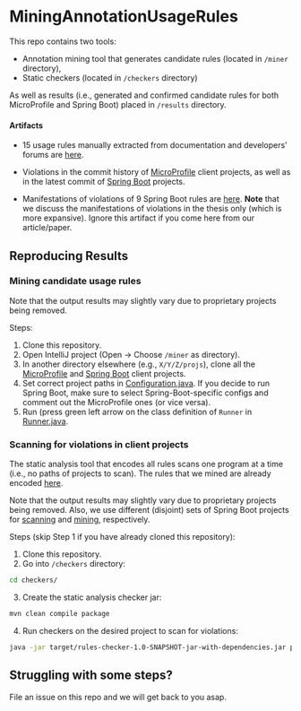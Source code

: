 # MiningAnnotationUsageRules

This repo contains two tools:

- Annotation mining tool that generates candidate rules (located in `/miner` directory),
- Static checkers (located in `/checkers` directory)

As well as results (i.e., generated and confirmed candidate rules for both MicroProfile and Spring Boot) placed in `/results` directory.

#### Artifacts

- 15 usage rules manually extracted from documentation and developers' forums are [here](./artifacts/manually-extracted-rules.xlsx).
- Violations in the commit history of [MicroProfile](./artifacts/MicroProfile_ClientProjectsViolations.csv) client projects, as well as in the latest commit of [Spring Boot](./artifacts/SpringBoot_ClientProjectsViolations.csv) projects.

- Manifestations of violations of 9 Spring Boot rules are [here](./artifacts/spring-boot-questions-on-so.txt). **Note** that we discuss the manifestations of violations in the thesis only (which is more expansive). Ignore this artifact if you come here from our article/paper.

## Reproducing Results

### Mining candidate usage rules

Note that the output results may slightly vary due to proprietary projects
being removed.

Steps:

1. Clone this repository.
2. Open IntelliJ project (Open -> Choose `/miner` as directory).
3. In another directory elsewhere (e.g., `X/Y/Z/projs`), clone all the
   [MicroProfile](./miner/clientProjects_MicroProfile.txt) and [Spring
   Boot](./miner/clientProjects_mining_SpringBoot.txt) client projects.
4. Set correct project paths in
   [Configuration.java](./miner/src/main/java/miner/Configuration.java). If you
   decide to run Spring Boot, make sure to select
   Spring-Boot-specific configs and comment out the MicroProfile ones (or vice
   versa).
5. Run (press green left arrow on the class definition of `Runner` in
   [Runner.java](./miner/src/main/java/parser/Runner.java).

### Scanning for violations in client projects

The static analysis tool that encodes all rules scans one program at a time
(i.e., no paths of projects to scan). The rules that we mined are already encoded
[here](./checkers/src/main/java/parser/rules).

Note that the output results may slightly vary due to proprietary projects being removed.
Also, we use different (disjoint) sets of Spring Boot projects for [scanning](./miner/clientProjects_scanning_SpringBoot.txt) and [mining](./miner/clientProjects_mining_SpringBoot.txt),
respectively.

Steps (skip Step 1 if you have already cloned this repository):

1. Clone this repository.
2. Go into `/checkers` directory: 

```bash
cd checkers/
```

3. Create the static analysis checker jar:

```bash
mvn clean compile package
```

4. Run checkers on the desired project to scan for violations:

```bash
java -jar target/rules-checker-1.0-SNAPSHOT-jar-with-dependencies.jar path/to/scan
```

## Struggling with some steps?

File an issue on this repo and we will get back to you asap.
